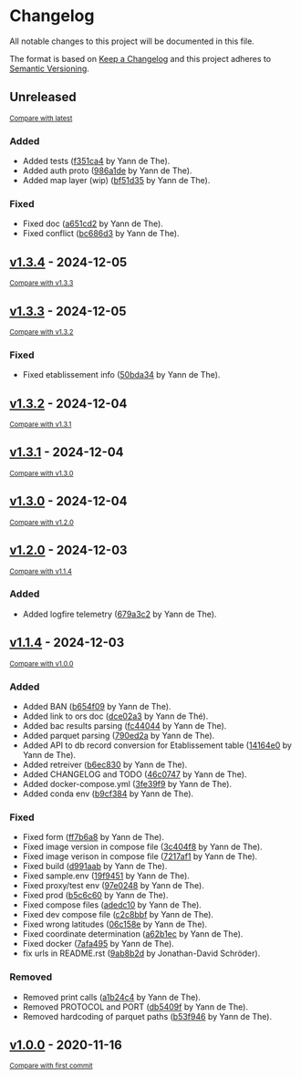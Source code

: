 # Changelog

All notable changes to this project will be documented in this file.

The format is based on [Keep a Changelog](http://keepachangelog.com/en/1.0.0/)
and this project adheres to [Semantic Versioning](http://semver.org/spec/v2.0.0.html).

<!-- insertion marker -->
## Unreleased

<small>[Compare with latest](https://github.com/ydethe/douceville/compare/v1.3.4...HEAD)</small>

### Added

- Added tests ([f351ca4](https://github.com/ydethe/douceville/commit/f351ca489d6ff453929d23323d71e8b44aadaddd) by Yann de The).
- Added auth proto ([986a1de](https://github.com/ydethe/douceville/commit/986a1debaddf6c752d90bfc7746cbb01fb0ad290) by Yann de The).
- Added map layer (wip) ([bf51d35](https://github.com/ydethe/douceville/commit/bf51d35c66afd997800f6e09dc25fe577f6c01d9) by Yann de The).

### Fixed

- Fixed doc ([a651cd2](https://github.com/ydethe/douceville/commit/a651cd294b2bc14bb962e29775f61abb83b937f1) by Yann de The).
- Fixed conflict ([bc686d3](https://github.com/ydethe/douceville/commit/bc686d3686b88f6ab34570e28fe53855585cd473) by Yann de The).

<!-- insertion marker -->
## [v1.3.4](https://github.com/ydethe/douceville/releases/tag/v1.3.4) - 2024-12-05

<small>[Compare with v1.3.3](https://github.com/ydethe/douceville/compare/v1.3.3...v1.3.4)</small>

## [v1.3.3](https://github.com/ydethe/douceville/releases/tag/v1.3.3) - 2024-12-05

<small>[Compare with v1.3.2](https://github.com/ydethe/douceville/compare/v1.3.2...v1.3.3)</small>

### Fixed

- Fixed etablissement info ([50bda34](https://github.com/ydethe/douceville/commit/50bda3480980b7cc6835b80881c84d5964455bd1) by Yann de The).

## [v1.3.2](https://github.com/ydethe/douceville/releases/tag/v1.3.2) - 2024-12-04

<small>[Compare with v1.3.1](https://github.com/ydethe/douceville/compare/v1.3.1...v1.3.2)</small>

## [v1.3.1](https://github.com/ydethe/douceville/releases/tag/v1.3.1) - 2024-12-04

<small>[Compare with v1.3.0](https://github.com/ydethe/douceville/compare/v1.3.0...v1.3.1)</small>

## [v1.3.0](https://github.com/ydethe/douceville/releases/tag/v1.3.0) - 2024-12-04

<small>[Compare with v1.2.0](https://github.com/ydethe/douceville/compare/v1.2.0...v1.3.0)</small>

## [v1.2.0](https://github.com/ydethe/douceville/releases/tag/v1.2.0) - 2024-12-03

<small>[Compare with v1.1.4](https://github.com/ydethe/douceville/compare/v1.1.4...v1.2.0)</small>

### Added

- Added logfire telemetry ([679a3c2](https://github.com/ydethe/douceville/commit/679a3c26dc2dbb243edf25d2bb4da0c015bff293) by Yann de The).

## [v1.1.4](https://github.com/ydethe/douceville/releases/tag/v1.1.4) - 2024-12-03

<small>[Compare with v1.0.0](https://github.com/ydethe/douceville/compare/v1.0.0...v1.1.4)</small>

### Added

- Added BAN ([b654f09](https://github.com/ydethe/douceville/commit/b654f09f35fae9ea1b41aaf464ea212e1bf3fb47) by Yann de The).
- Added link to ors doc ([dce02a3](https://github.com/ydethe/douceville/commit/dce02a3e3d3378bd5d3c542f0ae882c089a61b4a) by Yann de Thé).
- Added bac results parsing ([fc44044](https://github.com/ydethe/douceville/commit/fc44044bd2a1a7e29e7e9886e64f2ea4a4d5607d) by Yann de The).
- Added parquet parsing ([790ed2a](https://github.com/ydethe/douceville/commit/790ed2a1dcd9cbe6505311f4b159aa704037cd95) by Yann de The).
- Added API to db record conversion for Etablissement table ([14164e0](https://github.com/ydethe/douceville/commit/14164e0412b8b94fbfaf8ebb7f6a2285b3d08447) by Yann de The).
- Added retreiver ([b6ec830](https://github.com/ydethe/douceville/commit/b6ec830cc4abfb8c25a3dca60dab5a54944c86b5) by Yann de The).
- Added CHANGELOG and TODO ([46c0747](https://github.com/ydethe/douceville/commit/46c074758da9d73d02a961585abcea88fd809612) by Yann de The).
- Added docker-compose.yml ([3fe39f9](https://github.com/ydethe/douceville/commit/3fe39f905421819b74941468949fa98f18fdd190) by Yann de The).
- Added conda env ([b9cf384](https://github.com/ydethe/douceville/commit/b9cf3843a226d1fa21d7e4de92b447b05db7939e) by Yann de The).

### Fixed

- Fixed form ([ff7b6a8](https://github.com/ydethe/douceville/commit/ff7b6a843e22ab3d93312341aad30a54bd2b4b17) by Yann de The).
- Fixed image version in compose file ([3c404f8](https://github.com/ydethe/douceville/commit/3c404f8e514e9026d67a54501b864045e09d39ed) by Yann de The).
- Fixed image verison in compose file ([7217af1](https://github.com/ydethe/douceville/commit/7217af1c0a2472b27b60028b51d6da51568e202a) by Yann de The).
- Fixed build ([d991aab](https://github.com/ydethe/douceville/commit/d991aab81760873f31b9cba0e45864c0e95d978b) by Yann de The).
- Fixed sample.env ([19f9451](https://github.com/ydethe/douceville/commit/19f9451aa235f165764afee6e4cd636994ab70b2) by Yann de The).
- Fixed proxy/test env ([97e0248](https://github.com/ydethe/douceville/commit/97e0248f2b32c2b80d65a23bf85b638c4b62bb09) by Yann de The).
- Fixed prod ([b5c6c60](https://github.com/ydethe/douceville/commit/b5c6c60e22065b9d2681e54ec93fb2133ff4b42c) by Yann de The).
- Fixed compose files ([adedc10](https://github.com/ydethe/douceville/commit/adedc10604f749819132f64a12115361f4c207da) by Yann de The).
- Fixed dev compose file ([c2c8bbf](https://github.com/ydethe/douceville/commit/c2c8bbf88c5c9609d60402e910b331cf776d6d8d) by Yann de The).
- Fixed wrong latitudes ([06c158e](https://github.com/ydethe/douceville/commit/06c158efa6200af73987f44a721d8e0fbd579ee6) by Yann de The).
- Fixed coordinate determination ([a62b1ec](https://github.com/ydethe/douceville/commit/a62b1ecbd2429c29119ca19d1a259e17eedd7c07) by Yann de The).
- Fixed docker ([7afa495](https://github.com/ydethe/douceville/commit/7afa495dfce0ca378716c813629f6021d89ef1bb) by Yann de The).
- fix urls in README.rst ([9ab8b2d](https://github.com/ydethe/douceville/commit/9ab8b2d0d149338f9fb4e4c3dfdb56a877f93fd9) by Jonathan-David Schröder).

### Removed

- Removed print calls ([a1b24c4](https://github.com/ydethe/douceville/commit/a1b24c4fc0b07e463fd87558035d79e12dda978c) by Yann de The).
- Removed PROTOCOL and PORT ([db5409f](https://github.com/ydethe/douceville/commit/db5409f9e7339aad3a26f3aa27f6dc714e4cb957) by Yann de The).
- Removed hardcoding of parquet paths ([b53f946](https://github.com/ydethe/douceville/commit/b53f9467519bfda5a1207e14104381fad8373417) by Yann de The).

## [v1.0.0](https://github.com/ydethe/douceville/releases/tag/v1.0.0) - 2020-11-16

<small>[Compare with first commit](https://github.com/ydethe/douceville/compare/6448a3f07741a43017c3c9e4af931f4e038e2c28...v1.0.0)</small>


